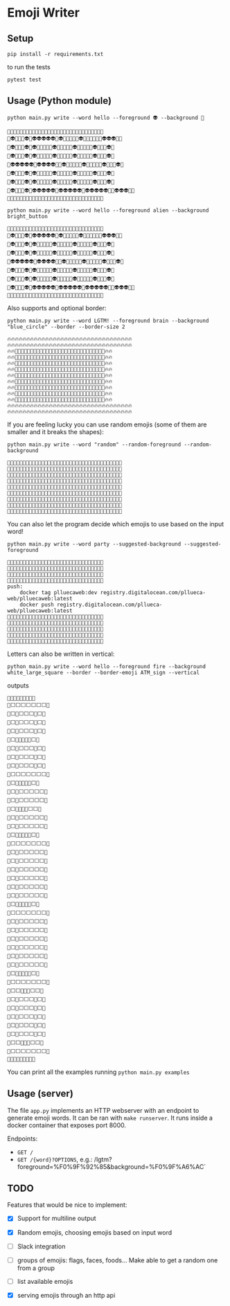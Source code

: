 # Emoji Writer

## Setup

```
pip install -r requirements.txt
```

to run the tests
```
pytest test
```

## Usage (Python module)

`python main.py write --word hello --foreground 👽 --background 🤤`

```
🤤🤤🤤🤤🤤🤤🤤🤤🤤🤤🤤🤤🤤🤤🤤🤤🤤🤤🤤🤤🤤🤤🤤🤤🤤🤤🤤🤤🤤🤤🤤
🤤👽🤤🤤🤤👽🤤👽👽👽👽👽🤤👽🤤🤤🤤🤤🤤👽🤤🤤🤤🤤🤤🤤👽👽👽🤤🤤
🤤👽🤤🤤🤤👽🤤👽🤤🤤🤤🤤🤤👽🤤🤤🤤🤤🤤👽🤤🤤🤤🤤🤤👽🤤🤤🤤👽🤤
🤤👽🤤🤤🤤👽🤤👽🤤🤤🤤🤤🤤👽🤤🤤🤤🤤🤤👽🤤🤤🤤🤤🤤👽🤤🤤🤤👽🤤
🤤👽👽👽👽👽🤤👽👽👽👽🤤🤤👽🤤🤤🤤🤤🤤👽🤤🤤🤤🤤🤤👽🤤🤤🤤👽🤤
🤤👽🤤🤤🤤👽🤤👽🤤🤤🤤🤤🤤👽🤤🤤🤤🤤🤤👽🤤🤤🤤🤤🤤👽🤤🤤🤤👽🤤
🤤👽🤤🤤🤤👽🤤👽🤤🤤🤤🤤🤤👽🤤🤤🤤🤤🤤👽🤤🤤🤤🤤🤤👽🤤🤤🤤👽🤤
🤤👽🤤🤤🤤👽🤤👽👽👽👽👽🤤👽👽👽👽👽🤤👽👽👽👽👽🤤🤤👽👽👽🤤🤤
🤤🤤🤤🤤🤤🤤🤤🤤🤤🤤🤤🤤🤤🤤🤤🤤🤤🤤🤤🤤🤤🤤🤤🤤🤤🤤🤤🤤🤤🤤🤤
```

`python main.py write --word hello --foreground alien --background bright_button`

```
🔆🔆🔆🔆🔆🔆🔆🔆🔆🔆🔆🔆🔆🔆🔆🔆🔆🔆🔆🔆🔆🔆🔆🔆🔆🔆🔆🔆🔆🔆🔆
🔆👽🔆🔆🔆👽🔆👽👽👽👽👽🔆👽🔆🔆🔆🔆🔆👽🔆🔆🔆🔆🔆🔆👽👽👽🔆🔆
🔆👽🔆🔆🔆👽🔆👽🔆🔆🔆🔆🔆👽🔆🔆🔆🔆🔆👽🔆🔆🔆🔆🔆👽🔆🔆🔆👽🔆
🔆👽🔆🔆🔆👽🔆👽🔆🔆🔆🔆🔆👽🔆🔆🔆🔆🔆👽🔆🔆🔆🔆🔆👽🔆🔆🔆👽🔆
🔆👽👽👽👽👽🔆👽👽👽👽🔆🔆👽🔆🔆🔆🔆🔆👽🔆🔆🔆🔆🔆👽🔆🔆🔆👽🔆
🔆👽🔆🔆🔆👽🔆👽🔆🔆🔆🔆🔆👽🔆🔆🔆🔆🔆👽🔆🔆🔆🔆🔆👽🔆🔆🔆👽🔆
🔆👽🔆🔆🔆👽🔆👽🔆🔆🔆🔆🔆👽🔆🔆🔆🔆🔆👽🔆🔆🔆🔆🔆👽🔆🔆🔆👽🔆
🔆👽🔆🔆🔆👽🔆👽👽👽👽👽🔆👽👽👽👽👽🔆👽👽👽👽👽🔆🔆👽👽👽🔆🔆
🔆🔆🔆🔆🔆🔆🔆🔆🔆🔆🔆🔆🔆🔆🔆🔆🔆🔆🔆🔆🔆🔆🔆🔆🔆🔆🔆🔆🔆🔆🔆
```

Also supports and optional border:

`python main.py write --word LGTM! --foreground brain --background "blue_circle" --border --border-size 2`

```
🔥🔥🔥🔥🔥🔥🔥🔥🔥🔥🔥🔥🔥🔥🔥🔥🔥🔥🔥🔥🔥🔥🔥🔥🔥🔥🔥🔥🔥🔥🔥🔥🔥
🔥🔥🔥🔥🔥🔥🔥🔥🔥🔥🔥🔥🔥🔥🔥🔥🔥🔥🔥🔥🔥🔥🔥🔥🔥🔥🔥🔥🔥🔥🔥🔥🔥
🔥🔥🔵🔵🔵🔵🔵🔵🔵🔵🔵🔵🔵🔵🔵🔵🔵🔵🔵🔵🔵🔵🔵🔵🔵🔵🔵🔵🔵🔵🔵🔥🔥
🔥🔥🔵🧠🔵🔵🔵🔵🔵🔵🧠🧠🧠🔵🔵🧠🧠🧠🧠🧠🔵🧠🔵🔵🔵🧠🔵🔵🧠🔵🔵🔥🔥
🔥🔥🔵🧠🔵🔵🔵🔵🔵🧠🔵🔵🔵🧠🔵🔵🔵🧠🔵🔵🔵🧠🧠🔵🧠🧠🔵🔵🧠🔵🔵🔥🔥
🔥🔥🔵🧠🔵🔵🔵🔵🔵🧠🔵🔵🔵🔵🔵🔵🔵🧠🔵🔵🔵🧠🔵🧠🔵🧠🔵🔵🧠🔵🔵🔥🔥
🔥🔥🔵🧠🔵🔵🔵🔵🔵🧠🔵🔵🔵🔵🔵🔵🔵🧠🔵🔵🔵🧠🔵🧠🔵🧠🔵🔵🧠🔵🔵🔥🔥
🔥🔥🔵🧠🔵🔵🔵🔵🔵🧠🔵🔵🧠🧠🔵🔵🔵🧠🔵🔵🔵🧠🔵🔵🔵🧠🔵🔵🧠🔵🔵🔥🔥
🔥🔥🔵🧠🔵🔵🔵🔵🔵🧠🔵🔵🔵🧠🔵🔵🔵🧠🔵🔵🔵🧠🔵🔵🔵🧠🔵🔵🔵🔵🔵🔥🔥
🔥🔥🔵🧠🧠🧠🧠🧠🔵🔵🧠🧠🧠🔵🔵🔵🔵🧠🔵🔵🔵🧠🔵🔵🔵🧠🔵🔵🧠🔵🔵🔥🔥
🔥🔥🔵🔵🔵🔵🔵🔵🔵🔵🔵🔵🔵🔵🔵🔵🔵🔵🔵🔵🔵🔵🔵🔵🔵🔵🔵🔵🔵🔵🔵🔥🔥
🔥🔥🔥🔥🔥🔥🔥🔥🔥🔥🔥🔥🔥🔥🔥🔥🔥🔥🔥🔥🔥🔥🔥🔥🔥🔥🔥🔥🔥🔥🔥🔥🔥
🔥🔥🔥🔥🔥🔥🔥🔥🔥🔥🔥🔥🔥🔥🔥🔥🔥🔥🔥🔥🔥🔥🔥🔥🔥🔥🔥🔥🔥🔥🔥🔥🔥
```	

If you are feeling lucky you can use random emojis (some of them are smaller and it breaks the shapes):

`python main.py write --word "random" --random-foreground --random-background`

```
🏤🏤🏤🏤🏤🏤🏤🏤🏤🏤🏤🏤🏤🏤🏤🏤🏤🏤🏤🏤🏤🏤🏤🏤🏤🏤🏤🏤🏤🏤🏤🏤🏤🏤🏤🏤🏤
🏤🧜🧜🧜🧜🏤🏤🏤🧜🧜🧜🏤🏤🧜🏤🏤🏤🧜🏤🧜🧜🧜🧜🏤🏤🏤🧜🧜🧜🏤🏤🧜🏤🏤🏤🧜🏤
🏤🧜🏤🏤🏤🧜🏤🧜🏤🏤🏤🧜🏤🧜🏤🏤🏤🧜🏤🧜🏤🏤🏤🧜🏤🧜🏤🏤🏤🧜🏤🧜🧜🏤🧜🧜🏤
🏤🧜🏤🏤🏤🧜🏤🧜🏤🏤🏤🧜🏤🧜🧜🏤🏤🧜🏤🧜🏤🏤🏤🧜🏤🧜🏤🏤🏤🧜🏤🧜🏤🧜🏤🧜🏤
🏤🧜🧜🧜🧜🏤🏤🧜🧜🧜🧜🧜🏤🧜🏤🧜🏤🧜🏤🧜🏤🏤🏤🧜🏤🧜🏤🏤🏤🧜🏤🧜🏤🧜🏤🧜🏤
🏤🧜🏤🧜🏤🏤🏤🧜🏤🏤🏤🧜🏤🧜🏤🏤🧜🧜🏤🧜🏤🏤🏤🧜🏤🧜🏤🏤🏤🧜🏤🧜🏤🏤🏤🧜🏤
🏤🧜🏤🏤🧜🏤🏤🧜🏤🏤🏤🧜🏤🧜🏤🏤🏤🧜🏤🧜🏤🏤🏤🧜🏤🧜🏤🏤🏤🧜🏤🧜🏤🏤🏤🧜🏤
🏤🧜🏤🏤🏤🧜🏤🧜🏤🏤🏤🧜🏤🧜🏤🏤🏤🧜🏤🧜🧜🧜🧜🏤🏤🏤🧜🧜🧜🏤🏤🧜🏤🏤🏤🧜🏤
🏤🏤🏤🏤🏤🏤🏤🏤🏤🏤🏤🏤🏤🏤🏤🏤🏤🏤🏤🏤🏤🏤🏤🏤🏤🏤🏤🏤🏤🏤🏤🏤🏤🏤🏤🏤🏤
```
You can also let the program decide which emojis to use based on the input word!

`python main.py write --word party --suggested-background --suggested-foreground`

```
🎉🎉🎉🎉🎉🎉🎉🎉🎉🎉🎉🎉🎉🎉🎉🎉🎉🎉🎉🎉🎉🎉🎉🎉🎉🎉🎉🎉🎉🎉🎉
🎉🥳🥳🥳🥳🎉🎉🎉🥳🥳🥳🎉🎉🥳🥳🥳🥳🎉🎉🥳🥳🥳🥳🥳🎉🥳🎉🎉🎉🥳🎉
🎉🥳🎉🎉🎉🥳🎉🥳🎉🎉🎉🥳🎉🥳🎉🎉🎉🥳🎉🎉🎉🥳🎉🎉🎉🥳🎉🎉🎉🥳🎉
🎉🥳🎉🎉🎉🥳🎉🥳🎉🎉🎉🥳🎉🥳🎉🎉🎉🥳🎉🎉🎉🥳🎉🎉🎉🎉🥳🎉🥳🎉🎉
push:
	docker tag plluecaweb:dev registry.digitalocean.com/pllueca-web/plluecaweb:latest
	docker push registry.digitalocean.com/pllueca-web/plluecaweb:latest
🎉🥳🥳🥳🥳🎉🎉🥳🥳🥳🥳🥳🎉🥳🥳🥳🥳🎉🎉🎉🎉🥳🎉🎉🎉🎉🎉🥳🎉🎉🎉
🎉🥳🎉🎉🎉🎉🎉🥳🎉🎉🎉🥳🎉🥳🎉🥳🎉🎉🎉🎉🎉🥳🎉🎉🎉🎉🎉🥳🎉🎉🎉
🎉🥳🎉🎉🎉🎉🎉🥳🎉🎉🎉🥳🎉🥳🎉🎉🥳🎉🎉🎉🎉🥳🎉🎉🎉🎉🎉🥳🎉🎉🎉
🎉🥳🎉🎉🎉🎉🎉🥳🎉🎉🎉🥳🎉🥳🎉🎉🎉🥳🎉🎉🎉🥳🎉🎉🎉🎉🎉🥳🎉🎉🎉
🎉🎉🎉🎉🎉🎉🎉🎉🎉🎉🎉🎉🎉🎉🎉🎉🎉🎉🎉🎉🎉🎉🎉🎉🎉🎉🎉🎉🎉🎉🎉
```

Letters can also be written in vertical:

`python main.py write --word hello --foreground fire --background white_large_square --border --border-emoji ATM_sign --vertical`

outputs
```
🏧🏧🏧🏧🏧🏧🏧🏧🏧
🏧⬜⬜⬜⬜⬜⬜⬜🏧
🏧⬜🔥⬜⬜⬜🔥⬜🏧
🏧⬜🔥⬜⬜⬜🔥⬜🏧
🏧⬜🔥⬜⬜⬜🔥⬜🏧
🏧⬜🔥🔥🔥🔥🔥⬜🏧
🏧⬜🔥⬜⬜⬜🔥⬜🏧
🏧⬜🔥⬜⬜⬜🔥⬜🏧
🏧⬜🔥⬜⬜⬜🔥⬜🏧
🏧⬜⬜⬜⬜⬜⬜⬜🏧
🏧⬜🔥🔥🔥🔥🔥⬜🏧
🏧⬜🔥⬜⬜⬜⬜⬜🏧
🏧⬜🔥⬜⬜⬜⬜⬜🏧
🏧⬜🔥🔥🔥🔥⬜⬜🏧
🏧⬜🔥⬜⬜⬜⬜⬜🏧
🏧⬜🔥⬜⬜⬜⬜⬜🏧
🏧⬜🔥🔥🔥🔥🔥⬜🏧
🏧⬜⬜⬜⬜⬜⬜⬜🏧
🏧⬜🔥⬜⬜⬜⬜⬜🏧
🏧⬜🔥⬜⬜⬜⬜⬜🏧
🏧⬜🔥⬜⬜⬜⬜⬜🏧
🏧⬜🔥⬜⬜⬜⬜⬜🏧
🏧⬜🔥⬜⬜⬜⬜⬜🏧
🏧⬜🔥⬜⬜⬜⬜⬜🏧
🏧⬜🔥🔥🔥🔥🔥⬜🏧
🏧⬜⬜⬜⬜⬜⬜⬜🏧
🏧⬜🔥⬜⬜⬜⬜⬜🏧
🏧⬜🔥⬜⬜⬜⬜⬜🏧
🏧⬜🔥⬜⬜⬜⬜⬜🏧
🏧⬜🔥⬜⬜⬜⬜⬜🏧
🏧⬜🔥⬜⬜⬜⬜⬜🏧
🏧⬜🔥⬜⬜⬜⬜⬜🏧
🏧⬜🔥🔥🔥🔥🔥⬜🏧
🏧⬜⬜⬜⬜⬜⬜⬜🏧
🏧⬜⬜🔥🔥🔥⬜⬜🏧
🏧⬜🔥⬜⬜⬜🔥⬜🏧
🏧⬜🔥⬜⬜⬜🔥⬜🏧
🏧⬜🔥⬜⬜⬜🔥⬜🏧
🏧⬜🔥⬜⬜⬜🔥⬜🏧
🏧⬜🔥⬜⬜⬜🔥⬜🏧
🏧⬜⬜🔥🔥🔥⬜⬜🏧
🏧⬜⬜⬜⬜⬜⬜⬜🏧
🏧🏧🏧🏧🏧🏧🏧🏧🏧
```

You can print all the examples running `python main.py examples`

## Usage (server)
The file `app.py` implements an HTTP webserver with an endpoint to generate emoji words. It can be ran with `make runserver`. It runs inside a docker container that exposes port 8000.

Endpoints:

* `GET /`
* `GET /{word}?OPTIONS`, e.g.: /lgtm?foreground=%F0%9F%92%85&background=%F0%9F%A6%AC`


## TODO
Features that would be nice to implement:

* [x] Support for multiline output
* [x] Random emojis, choosing emojis based on input word
* [ ] Slack integration
* [ ] groups of emojis: flags, faces, foods... Make able to get a random one from a group
* [ ] list available emojis
* [x] serving emojis through an http api

